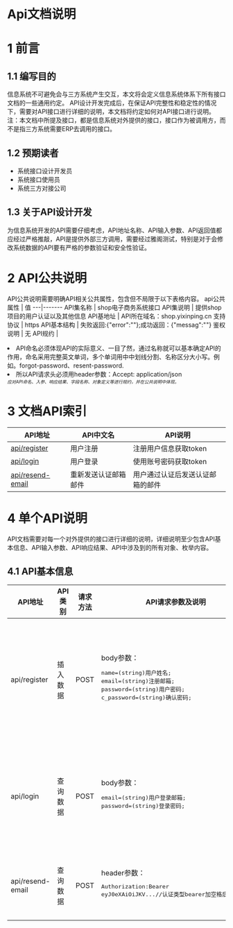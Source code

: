 # Api文档说明
# 1 前言
## 1.1 编写目的
信息系统不可避免会与三方系统产生交互，本文将会定义信息系统体系下所有接口文档的一些通用约定。
API设计开发完成后，在保证API完整性和稳定性的情况下，需要对API接口进行详细的说明，本文档将约定如何对API接口进行说明。
注：本文档中所提及接口，都是信息系统对外提供的接口，接口作为被调用方，而不是指三方系统需要ERP去调用的接口。
## 1.2 预期读者
- 系统接口设计开发员
- 系统接口使用员
- 系统三方对接公司
## 1.3 关于API设计开发
为信息系统开发的API需要仔细考虑，API地址名称、API输入参数、API返回值都应经过严格推敲，API是提供外部三方调用，需要经过雅阁测试，特别是对于会修改系统数据的API要有严格的参数验证和安全性验证。

# 2 API公共说明
API公共说明需要明确API相关公共属性，包含但不局限于以下表格内容。
api公共属性 | 值
---|-------
API集名称 | shop电子商务系统接口
API集说明 | 提供shop项目的用户认证以及其他信息
API基地址 | API所在域名：shop.yixinping.cn
支持协议  | https
API基本结构 | 失败返回:{"error":""};成功返回：{"messag":""}
鉴权说明 | 无
API规约 | <li> API命名必须体现API的实际意义、一目了然，通过名称就可以基本确定API的作用，命名采用完整英文单词，多个单词用中中划线分割、名称区分大小写。例如。forgot-password、resent-password. <li> 所以API请求头必须用header参数：Accept: application/json<br><font size="1">*应对API命名、入参、响应结果、字段名称、对象定义等进行规约，并在公共说明中体现。*</font>
# 3 文档API索引
API地址 | API中文名 | API说明
---|---|---
[api/register](#register) | 用户注册 | 注册用户信息获取token
[api/login](#login) | 用户登录 | 使用账号密码获取token
[api/resend-email](#resend-email) | 重新发送认证邮箱邮件 | 用户通过认证后发送认证邮箱的邮件

# 4 单个API说明
API文档需要对每一个对外提供的接口进行详细的说明，详细说明至少包含API基本信息、API输入参数、API响应结果、API中涉及到的所有对象、枚举内容。
## 4.1 API基本信息
|API地址 | API类别 | 请求方法 | API请求参数及说明 | API响应结果|
|---|---|---|-----|---|
|<span id="register">api/register</span> | 插入数据 | POST | body参数：<pre>name=(string)用户姓名;<br>email=(string)注册邮箱;<br>password=(string)用户密码;<br>c_password=(string)确认密码;</pre> | 失败：<pre>{error:{<br>[参数1:message],<br>[参数2:message]<br>...<br>}};</pre>   成功：<pre>{token:用户登录token,<br>refresh_token:刷新toke用来更新登录token,<br>token_type:认证类型,<br>expires_in:token存活时间,<br>name:用户姓名};</pre>|
|<span id="login">api/login</span> | 查询数据 | POST | body参数：<pre>email=(string)用户登录邮箱;<br>password=(string)登录密码;</pre> | 失败：<pre>{error:message};</pre>成功：<pre>{token:{<br>token_type:"Bearer",//认证类型<br>expirse_in:1296000,//token存活时间<br>access_token:"eyJ0eXAiOiJKV1QiLCJhbGciOi.....",//token<br>"refresh_token": "def50200..."//刷新token<br>},<br>name:"jiangzheng"}</pre> |
|<span id="resend-email">api/resend-email</span> | 查询数据 | POST | header参数：<pre>Authorization:Bearer eyJ0eXAiOiJKV...//认证类型bearer加空格后加token</pre> | 成功：<pre>{message:"发送成功"}</pre> 失败：<pre>{"message": "Unauthenticated."//未通过认证}</pre> |


